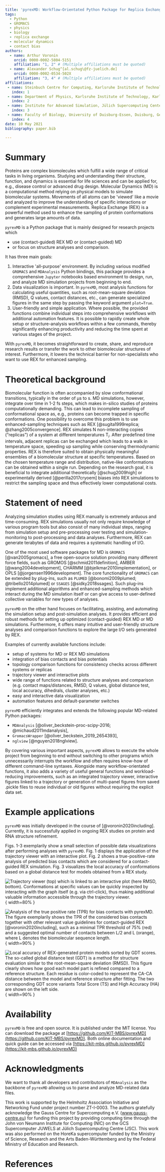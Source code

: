 ```yaml
---
title: 'pyrexMD: Workflow-Orientated Python Package for Replica Exchange Molecular Dynamics'
tags:
  - Python
  - GROMACS
  - physics
  - biology
  - replica exchange
  - molecular dynamics
  - contact bias
authors:
  - name: Arthur Voronin
    orcid: 0000-0002-5804-5151
    affiliation: "1, 2" # (Multiple affiliations must be quoted)
  - name: Alexander Schug^[al.schug\@fz-juelich.de]
    orcid: 0000-0002-0534-502X
    affiliation: "3, 4" # (Multiple affiliations must be quoted)
affiliations:
 - name: Steinbuch Centre for Computing, Karlsruhe Institute of Technology, Eggenstein-Leopoldshafen, Germany
   index: 1
 - name: Department of Physics, Karlsruhe Institute of Technology, Karlsruhe, Germany
   index: 2
 - name: Institute for Advanced Simulation, Jülich Supercomputing Center, Jülich, Germany
   index: 3
 - name: Faculty of Biology, University of Duisburg-Essen, Duisburg, Germany
   index: 4
date: 10 May 2021
bibliography: paper.bib

---
```


# Summary

Proteins are complex biomolecules which fulfill a wide range of critical tasks
in living organisms. Studying and understanding their structure, function, and
dynamics is essential for life sciences and can be applied for, e.g., disease
control or advanced drug design. Molecular Dynamics (MD) is a computational
method relying on physical models to simulate biomolecular systems. Movements of
all atoms can be 'viewed' like a movie and analyzed to improve the understanding
of specific interactions or complement experimental measurements. Replica
Exchange (REX) is a powerful method used to enhance the sampling of protein
conformations and generates large amounts of data.

`pyrexMD` is a Python package that is mainly designed for research projects which

- use (contact-guided) REX MD or (contact-guided) MD
- or focus on structure analyses and comparison.

It has three main goals:

1. Interactive 'all-purpose' environment. By including various modified
`GROMACS` and `MDAnalysis` Python bindings, this package provides a
comprehensive `Jupyter` notebooks based environment to design, run, and analyze
MD simulation projects from beginning to end.
2. Data visualization is important. In `pyrexMD`, most analysis functions for
calculating useful quantities, such as root-mean-square deviation (RMSD), Q
values, contact distances, etc., can generate specialized figures in the same
step by passing the keyword argument ``plot=True``.
3. User-friendly and simple application. Where possible, the provided functions
combine individual steps into comprehensive workflows with additional automation
features. It is possible to rapidly create whole setup or structure-analysis
workflows within a few commands, thereby significantly enhancing productivity
and reducing the time spent at various stages of the project.

With `pyrexMD`, it becomes straightforward to create, share, and reproduce
research results or transfer the work to other biomolecular structures of
interest. Furthermore, it lowers the technical barrier for non-specialists who
want to use REX for enhanced sampling.

# Theoretical background

Biomolecular function is often accompanied by slow conformational transitions,
typically in the order of µs to s. MD simulations, however, integrate over time
in 1-2 fs steps, which makes in-silico studies of proteins computationally
demanding. This can lead to incomplete sampling of conformational space as,
e.g., proteins can become trapped in specific conformations. One possibility to
overcome this problem is to use enhanced-sampling techniques such as REX
[@sugita1999replica; @zhang2005convergence]. REX simulates N non-interacting
copies (“replicas”) of a system at different temperatures T$_i$. After
predefined time intervals, adjacent replicas can be exchanged which leads to a
walk in temperature space, speeding up sampling while conserving thermodynamic
properties. REX is therefore suited to obtain physically meaningful ensembles of
a biomolecular structure at specific temperatures. Based on the chosen
temperature range and distribution, native-like conformations can be obtained
within a single run. Depending on the research goal, it is beneficial to
integrate additional theoretically [@schug2009high] or experimentally derived
[@perilla2017cryoem] biases into REX simulations to restrict the sampling space
and thus effectively lower computational costs.


# Statement of need

Analyzing simulation studies using REX manually is extremely arduous and
time-consuming. REX simulations usually not only require knowledge of various
program tools but also consist of many individual steps, ranging from simulation
setup and pre-processing over testing and simulation-monitoring to
post-processing and data analyses. Furthermore, REX can generate terabytes of
data and requires a systematic handling of I/O.

One of the most used software packages for MD is `GROMACS` [@van2005gromacs], a
free open-source solution providing many different force fields, such as GROMOS
[@schmid2011definition], AMBER [@wang2004development], CHARMM
[@bjelkmar2010implementation], or OPLS [@jorgensen1996development]. The core
functionality of `GROMACS` can be extended by plug-ins, such as `PLUMED`
[@bonomi2009plumed; @tribello2014plumed] or `SSAGES` [@sidky2018ssages]. Such
plug-ins implement additional algorithms and enhanced-sampling methods which
interact during the MD simulation itself or can give access to user-defined
collective variables for new types of analyses.

`pyrexMD` on the other hand focuses on facilitating, assisting, and automating
the simulation setup and post-simulation analyses. It provides efficient and
robust methods for setting up optimized (contact-guided) REX MD or MD
simulations. Furthermore, it offers many intuitive and user-friendly
structure analyses and comparison functions to explore the large I/O sets
generated by REX.

Examples of currently available functions include:

- setup of systems for MD or REX MD simulations
- integration of bias contacts and bias potentials
- topology comparison functions for consistency checks across different systems or replicas
- trajectory viewer and interactive plots
- wide range of functions related to structure analyses and comparison (e.g.
  contact maps/distances, RMSD, Q values, global distance test, local accuracy,
  dihedrals, cluster analyses, etc.)
- easy and interactive data visualization
- automation features and default-parameter switches

`pyrexMD` efficiently integrates and extends the following popular MD-related
Python packages:

- `MDAnalysis` [@oliver_beckstein-proc-scipy-2016; @michaud2011mdanalysis],
- `GromacsWrapper` [@oliver_beckstein_2019_2654393],
- `nglview` [@nguyen2018nglview].

By covering various important aspects, `pyrexMD` allows to execute the whole
project from beginning to end without switching to other programs which
unnecessarily interrupts the workflow and often requires know-how of different
command-line syntaxes. Alongside many workflow-orientated functions, it also
adds a variety of useful general functions and workload-reducing improvements,
such as an integrated trajectory viewer, interactive figures linked to a
trajectory or generation of multi-panel figures from saved .pickle files to
reuse individual or old figures without requiring the explicit data set.

# Example applications

`pyrexMD` was initially developed in the course of [@voronin2020including].
Currently, it is successfully applied in ongoing REX studies on protein and RNA
structure refinement.

Figs. 1-3 exemplarily show a small selection of possible data visualizations
after performing analyses with `pyrexMD`. Fig. 1 displays the application of the
trajectory viewer with an interactive plot. Fig. 2 shows a true-positive-rate
analysis of predicted bias contacts which are considered for a contact-guided
REX simulation. Fig. 3 visualizes the local accuracy of conformations based on a
global distance test for models obtained from a REX study.

![Trajectory viewer (top) which is linked to an interactive plot (here RMSD,
bottom). Conformations at specific values can be quickly inspected by
interacting with the graph itself (e.g. via ctrl-click), thus making additional
valuable information accessible through the trajectory viewer.](figs/fig1.png){
width=80% }

![Analysis of the true positive rate (TPR) for bias contacts with `pyrexMD`. The
figure exemplarily shows the TPR of the considered bias contacts together with
other relevant value guidelines for contact-guided REX [@voronin2020including],
such as a minimal TPR threshold of 75% (red) and a suggested optimal number of
contacts between L/2 and L (orange), where L denotes the biomolecular sequence
length.](figs/fig2.png){ width=90% }

![Local accuracy of REX-generated protein models sorted by GDT scores. The
so-called global distance test (GDT) is a method for structure evaluation
similar to the root-mean-square deviation (RMSD). This figure clearly shows how
good each model part is refined compared to a reference structure. Each residue
is color-coded to represent the CA-CA distance between the model and reference
structure after fitting. The two corresponding GDT score variants Total Score
(TS) and High Accuracy (HA) are shown on the left side.](figs/fig3.png){
width=90% }


# Availability

`pyrexMD` is free and open source. It is published under the MIT license. You
can download the package at
[https://github.com/KIT-MBS/pyrexMD](https://github.com/KIT-MBS/pyrexMD). Both
online documentation and quick guide can be accessed via
[https://kit-mbs.github.io/pyrexMD](https://kit-mbs.github.io/pyrexMD)


# Acknowledgments

We want to thank all developers and contributors of `MDAnalysis` as the
backbone of `pyrexMD` allowing us to parse and analyze MD-related data files.

This work is supported by the Helmholtz Association Initiative and Networking
Fund under project number ZT-I-0003. The authors gratefully acknowledge the
Gauss Centre for Supercomputing e.V. (www.gauss-centre.eu) for funding this
project by providing computing time through the John von Neumann Institute for
Computing (NIC) on the GCS Supercomputer JUWELS at Jülich Supercomputing Centre
(JSC). This work was also performed on the HoreKa supercomputer funded by the
Ministry of Science, Research and the Arts Baden-Württemberg and by the Federal
Ministry of Education and Research.


# References
